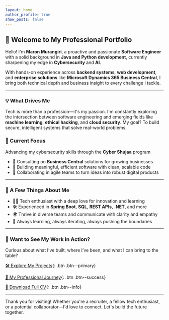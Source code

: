 ```yaml
---
layout: home
author_profile: true
show_posts: false
---
```


## 👋 Welcome to My Professional Portfolio

Hello! I'm **Maron Murangiri**, a proactive and passionate **Software Engineer** with a solid background in **Java and Python development**, currently sharpening my edge in **Cybersecurity** and **AI**.

With hands-on experience across **backend systems**, **web development**, and **enterprise solutions** like **Microsoft Dynamics 365 Business Central**, I bring both technical depth and business insight to every challenge I tackle.

---

### 💡 What Drives Me

Tech is more than a profession—it's my passion. I'm constantly exploring the intersection between software engineering and emerging fields like **machine learning**, **ethical hacking**, and **cloud security**. My goal? To build secure, intelligent systems that solve real-world problems.

### 🔭 Current Focus
Advancing my cybersecurity skills through the **Cyber Shujaa** program  
  - 💼 Consulting on **Business Central** solutions for growing businesses  
  - 🔧 Building meaningful, efficient software with clean, scalable code  
  - 🤝 Collaborating in agile teams to turn ideas into robust digital products  

---

### 🌟 A Few Things About Me

- 👨‍💻 Tech enthusiast with a deep love for innovation and learning  
- 🛠️ Experienced in **Spring Boot**, **SQL**, **REST APIs**, **.NET**, and more  
- 🌍 Thrive in diverse teams and communicate with clarity and empathy  
- 🚀 Always learning, always iterating, always pushing the boundaries  

---

### 📂 Want to See My Work in Action?

Curious about what I’ve built, where I’ve been, and what I can bring to the table?

[🛠 Explore My Projects](/projects){: .btn .btn--primary}

[📌 My Professional Journey](/about){: .btn .btn--success}

[📄 Download Full CV](#){: .btn .btn--info}  
<!-- Replace # with your actual CV file path -->

---

Thank you for visiting! Whether you're a recruiter, a fellow tech enthusiast, or a potential collaborator—I'd love to connect. Let's build the future together.
